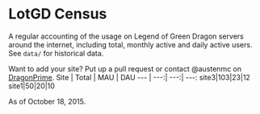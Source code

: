 # LotGD Census
A regular accounting of the usage on Legend of Green Dragon servers around the internet, including total, monthly active and daily active users. See `data/` for historical data.

Want to add your site? Put up a pull request or contact @austenmc on [DragonPrime](http://dragonprime.net).
Site | Total | MAU | DAU
--- | ---:| ---:| ---:
site3|103|23|12
site1|50|20|10

As of October 18, 2015.

